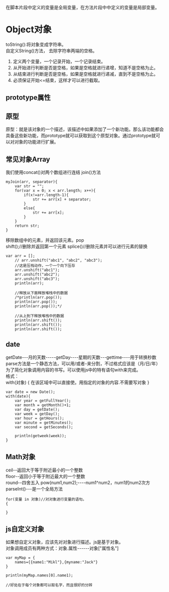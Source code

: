 在脚本片段中定义的变量是全局变量，在方法片段中中定义的变量是局部变量。  

# Object对象
toString():将对象变成字符串。  
自定义String()方法， 去除字符串两端的空格。
1. 定义两个变量，一个记录开始，一个记录结束。
2. 从开始进行判断是否是空格，如果是空格就进行递增，知道不是空格为止。
3. 从结束进行判断是否是空格，如果是空格就进行递减，直到不是空格为止。
4. 必须保证开始<=结束，这样才可以进行截取。
## prototype属性
## 原型
原型：就是该对象的一个描述，该描述中如果添加了一个新功能。那么该功能都会具备这些新功能，而prototype就可以获取到这个原型对象。通过prototype就可以对对象的功能进行扩展。
## 常见对象Array
我们使用concat()对两个数组进行连结
join()方法
```
myJoin(arr, separator){
    var str = "";
    for(var x = 0; x < arr.length; x++){
        if(x!=arr.length-1){
            str += arr[x] + separator;
        }
        else{
            str += arr[x];
        }
    }
    return str;
}
```
移除数组中的元素，并返回该元素。pop  
shift();//删除并返回第一个元素
splice()//删除元素并可以进行元素的替换
```
var arr = [];
    // arr.unshift("abc1", "abc2", "abc3");
    //这是压栈动作，一个一个向下压存
    arr.unshift("abc1");
    arr.unshift("abc2");
    arr.unshift("abc3");
    println(arr);

    //释放从下面释放堆栈中的数据
    /*println(arr.pop());
    println(arr.pop());
    println(arr.pop());*/

    //从上到下释放堆栈中的数据
    println(arr.shift());
    println(arr.shift());
    println(arr.shift());
```
## date
getDate---月的天数-----getDay----星期的天数---gettime----用于转换秒数  
parse方法是一个静态方法，可以用/或者-来分割，不过格式应该是（月/日/年）  
为了简化对象调用内容的书写。可以使用js中的特有语句with来完成。  
格式：  
with(对象)
{
    在该区域中可以直接使。用指定的对象的内容.不需要写对象
}
```
var date = new Date();
with(date){
    var year = getFullYear();
    var month = getMonth()+1;
    var day = getDate();
    var week = getDay();
    var hour = getHours();
    var minute = getMinutes();
    var second = getSeconds();

    println(getweek(week));
}
```
## Math对象
ceil--返回大于等于附近最小的一个整数  
floor--返回小于等于附近最大的一个整数  
round--四舍五入
pow(num1,num2);----num1^num2，num1的num2次方  
parseInt()---是一个全局方法
```
for(变量 in 对象)//对对象进行变量的语句。
{
    
}
```
## js自定义对象
如果想自定义对象，应该先对对象进行描述。js是基于对象。  
对象调用成员有两种方式：对象.属性------对象["属性名"] 
 ```
 var myMap = {
     names={{name1:"Mikl"},{myname:"Jack"}
 }
 
 println(myMap.names[0].name1);
 
 //好处在于每个对象都可以取名字，而且很好的分辨
 ```